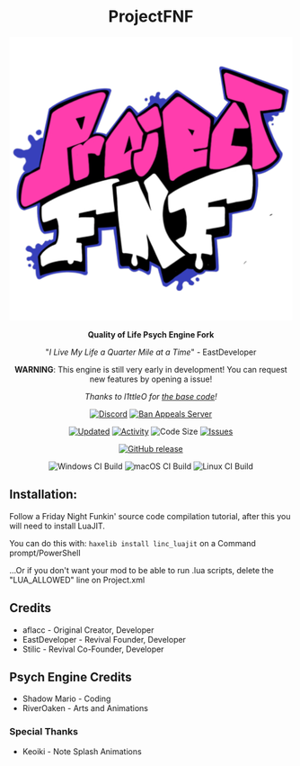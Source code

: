 <div align="center">

# ProjectFNF

![Logo](ProjectFNFLogo.png)

**Quality of Life Psych Engine Fork**

"*I Live My Life a Quarter Mile at a Time*" - EastDeveloper

**WARNING**: This engine is still very early in development! You can request new features by opening a issue!

*Thanks to l1ttleO for [the base code](https://github.com/l1ttleO/ProjectFNF)!*

[![Discord](https://img.shields.io/discord/826580018346852372?color=7289da&icon=discord&label=Discord&logoColor=%234e5d94&style=for-the-badge&icon=disc)](https://discord.gg/VwMdEmn99M)
[![Ban Appeals Server](https://img.shields.io/discord/826580018346852372?color=7289da&icon=discord&label=Ban%20Appeals&logoColor=%234e5d94&style=for-the-badge&icon=disc)](https://discord.gg/d743QNG5)

[![Updated](https://img.shields.io/github/last-commit/ProjectFNF/ProjectFNF?label=Updated&style=for-the-badge)](https://github.com/ProjectFNF/ProjectFNF/commits/main)
[![Activity](https://img.shields.io/github/commit-activity/w/ProjectFNF/ProjectFNF?label=Activity&style=for-the-badge)](https://github.com/ProjectFNF/ProjectFNF/commits/main)
![Code Size](https://img.shields.io/github/languages/code-size/ProjectFNF/ProjectFNF?style=for-the-badge)
[![Issues](https://img.shields.io/github/issues/ProjectFNF/ProjectFNF?style=for-the-badge)](https://github.com/ProjectFNF/ProjectFNF/issues)

[![GitHub release](https://img.shields.io/github/v/tag/ProjectFNF/ProjectFNF?label=release&style=for-the-badge)](https://github.com/ProjectFNF/ProjectFNF/releases/latest)

![Windows CI Build](https://img.shields.io/github/workflow/status/ProjectFNF/ProjectFNF/Windows%20Build/main?label=Windows%20CI%20Build&style=for-the-badge)
![macOS CI Build](https://img.shields.io/github/workflow/status/ProjectFNF/ProjectFNF/macOS%20Build/main?label=macOS%20CI%20Build&style=for-the-badge)
![Linux CI Build](https://img.shields.io/github/workflow/status/ProjectFNF/ProjectFNF/Linux%20Build/main?label=Linux%20CI%20Build&style=for-the-badge)

</div>

## Installation:

Follow a Friday Night Funkin' source code compilation tutorial, after this you will need to install LuaJIT.

You can do this with: `haxelib install linc_luajit` on a Command prompt/PowerShell

...Or if you don't want your mod to be able to run .lua scripts, delete the "LUA_ALLOWED" line on Project.xml

## Credits

-   aflacc - Original Creator, Developer
-   EastDeveloper - Revival Founder, Developer
-   Stilic - Revival Co-Founder, Developer

## Psych Engine Credits

-   Shadow Mario - Coding
-   RiverOaken - Arts and Animations

### Special Thanks

-   Keoiki - Note Splash Animations
